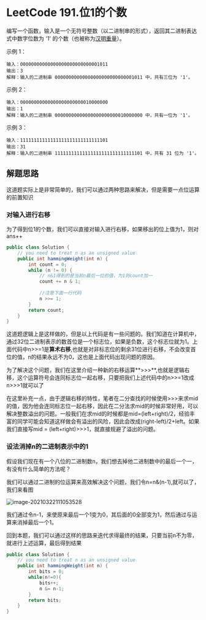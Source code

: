 # LeetCode 191.位1的个数

编写一个函数，输入是一个无符号整数（以二进制串的形式），返回其二进制表达式中数字位数为 '1' 的个数（也被称为[汉明重量](https://baike.baidu.com/item/汉明重量)）。



示例 1：

```
输入：00000000000000000000000000001011
输出：3
解释：输入的二进制串 00000000000000000000000000001011 中，共有三位为 '1'。

```

示例 2：

```
输入：00000000000000000000000010000000
输出：1
解释：输入的二进制串 00000000000000000000000010000000 中，共有一位为 '1'。
```



示例 3：

```
输入：11111111111111111111111111111101
输出：31
解释：输入的二进制串 11111111111111111111111111111101 中，共有 31 位为 '1'。
```



## 解题思路

这道题实际上是非常简单的，我们可以通过两种思路来解决，但是需要一点位运算的前置知识

### 对输入进行右移

为了得到位1的个数，我们可以直接对输入进行右移，如果移出的位上值为1，则对ans++

```java
public class Solution {
    // you need to treat n as an unsigned value
    public int hammingWeight(int n) {
        int count = 0;
        while (n != 0) {
            // n&1得到的是当前n最后一位的值，为1则count加一
            count += n & 1;
            
            //注意下面一行代码
            n >>= 1;
        }
        return count;
    }
}
```

这道题逻辑上是这样做的，但是以上代码是有一些问题的。我们知道在计算机中，通过32位二进制表示的数首位是一个标志位，如果是负数，这个标志位就为1。上面代码中n>>=1是**算术右移**,也就是对非标志位的剩余31位进行右移，不会改变首位的值，n的结果永远不为0，这也是上面代码出现问题的原因。

为了解决这个问题，我们在这里介绍一种新的右移运算**>>>**,也就是逻辑右移，这个运算符号会连同标志位一起右移，只要把我们上述代码中的n>>=1改成n>>>1就可以了

在这里补充一点，由于逻辑右移的特性，笔者在二分查找的时候使用>>>来求mid的值，因为他会连同标志位一起右移，因此在二分法求mid的时候非常好用，可以解决整数溢出的问题。一般我们在求mid的时候都是mid=(left+right)/2，经验丰富的同学可能会知道这样做会有溢出的风险，因此会改成(right-left)/2+left。如果我们直接写mid = (left+right)>>>1，就直接规避了溢出的问题。



### 设法消掉n的二进制表示中的1

假设我们现在有一个八位的二进制数n，我们想去掉他二进制数中的最后一个一，有没有什么简单的方法呢？

我们可以通过二进制的位运算来高效解决这个问题，我们令n=n&(n-1),就可以了，我们来看图

![image-20210322111053528](C:\Users\慈凯瑜\AppData\Roaming\Typora\typora-user-images\image-20210322111053528.png)

我们通过令n-1，来使原来最后一个1变为0，其后面的0全部变为1，然后通过与运算来消掉最后一个1。

回到本题，我们可以通过这样的思路来迭代求得最终的结果，只要当前n不为零，就进行上述运算，最后得到结果

```java
public class Solution {
    // you need to treat n as an unsigned value
    public int hammingWeight(int n) {
        int bits = 0;
        while(n!=0){
            bits++;
            n &= n-1;
        }
        return bits;
    }
}
```



